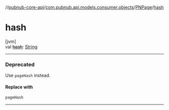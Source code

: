 //[pubnub-core-api](../../../index.md)/[com.pubnub.api.models.consumer.objects](../index.md)/[PNPage](index.md)/[hash](hash.md)

# hash

[jvm]\
val [~~hash~~](hash.md): [String](https://kotlinlang.org/api/latest/jvm/stdlib/kotlin/-string/index.html)

---

### Deprecated

Use `pageHash` instead.

#### Replace with

```kotlin
pageHash
```
---
